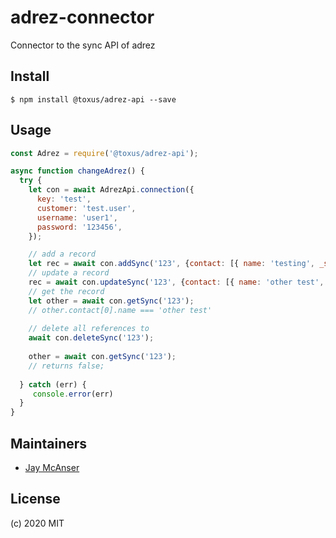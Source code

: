 # adrez-connector

Connector to the sync API of adrez

## Install

```
$ npm install @toxus/adrez-api --save
```

## Usage

```js
const Adrez = require('@toxus/adrez-api');

async function changeAdrez() {
  try {  
    let con = await AdrezApi.connection({
      key: 'test', 
      customer: 'test.user', 
      username: 'user1', 
      password: '123456',    
    });

    // add a record  
    let rec = await con.addSync('123', {contact: [{ name: 'testing', _sync: 'main'}]})
    // update a record
    rec = await con.updateSync('123', {contact: [{ name: 'other test', _sync: 'main'}]});
    // get the record
    let other = await con.getSync('123');
    // other.contact[0].name === 'other test'
    
    // delete all references to 
    await con.deleteSync('123');
    
    other = await con.getSync('123');
    // returns false;
    
  } catch (err) {
     console.error(err)
  }
}

````


 
## Maintainers

- [Jay McAnser](https://github.com/jaymcanser)


## License

(c) 2020 MIT
